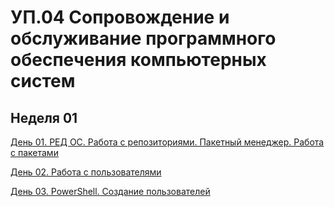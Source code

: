 # УП.04 Сопровождение и обслуживание программного обеспечения компьютерных систем

## Неделя 01
[День 01. РЕД ОС. Работа с репозиториями. Пакетный менеджер. Работа с пакетами](week01/day01/day01.md)

[День 02. Работа с пользователями](week01/day02/day02.md)

[День 03. PowerShell. Создание пользователей](week01/day03/day03.md)
